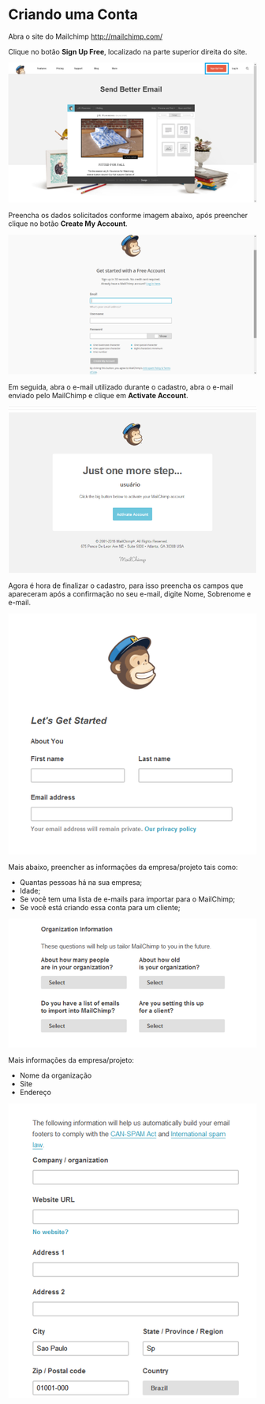 # Criando uma Conta

Abra o site do Mailchimp http://mailchimp.com/

Clique no botão **Sign Up Free**, localizado na parte superior direita do site.

![](mailchimp-criando_conta.png)

Preencha os dados solicitados conforme imagem abaixo, após preencher clique no botão **Create My Account**.

![](mailchimp-criando_conta_2.png)

Em seguida, abra o e-mail utilizado durante o cadastro, abra o e-mail enviado pelo MailChimp e clique em **Activate Account**.

![](mailchimp-criando_conta_4.png)

Agora é hora de finalizar o cadastro, para isso preencha os campos que apareceram após a confirmação no seu e-mail, digite Nome, Sobrenome e e-mail.

![](mailchimp-criando_conta_5.png)

Mais abaixo, preencher as informações da empresa/projeto tais como:

- Quantas pessoas há na sua empresa;
- Idade;
- Se você tem uma lista de e-mails para importar para o MailChimp;
- Se você está criando essa conta para um cliente;

![](mailchimp-criando_conta_6.png)

Mais informações da empresa/projeto:

- Nome da organização
- Site
- Endereço

![](mailchimp-criando_conta_7.png)

